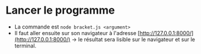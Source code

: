 # Lancer le programme

- La commande est `node bracket.js <argument>`
- Il faut aller ensuite sur son navigateur à l'adresse [http://127.0.0.1:8000/](http://127.0.0.1:8000/)	-> le résultat sera lisible sur le navigateur et sur le terminal.